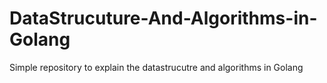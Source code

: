 # DataStrucuture-And-Algorithms-in-Golang
Simple repository to explain the datastrucutre and algorithms in Golang
